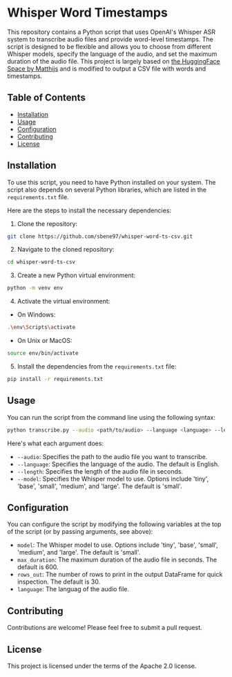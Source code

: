 # Whisper Word Timestamps

This repository contains a Python script that uses OpenAI's Whisper ASR system to transcribe audio files and provide word-level timestamps. The script is designed to be flexible and allows you to choose from different Whisper models, specify the language of the audio, and set the maximum duration of the audio file. This project is largely based on [the HuggingFace Space by Matthijs](https://huggingface.co/spaces/Matthijs/whisper_word_timestamps) and is modified to output a CSV file with words and timestamps.

## Table of Contents

- [Installation](#installation)
- [Usage](#usage)
- [Configuration](#configuration)
- [Contributing](#contributing)
- [License](#license)

## Installation

To use this script, you need to have Python installed on your system. The script also depends on several Python libraries, which are listed in the `requirements.txt` file.

Here are the steps to install the necessary dependencies:

1. Clone the repository:

```bash
git clone https://github.com/sbene97/whisper-word-ts-csv.git
```

2. Navigate to the cloned repository:

```bash
cd whisper-word-ts-csv
```

3. Create a new Python virtual environment:

```bash
python -m venv env
```

4. Activate the virtual environment:

- On Windows:

```bash
.\env\Scripts\activate
```

- On Unix or MacOS:

```bash
source env/bin/activate
```

5. Install the dependencies from the `requirements.txt` file:

```bash
pip install -r requirements.txt
```

## Usage

You can run the script from the command line using the following syntax:

```bash
python transcribe.py --audio <path/to/audio> --language <language> --length <length> --model <model>
```

Here's what each argument does:

- `--audio`: Specifies the path to the audio file you want to transcribe.
- `--language`: Specifies the language of the audio. The default is English.
- `--length`: Specifies the length of the audio file in seconds.
- `--model`: Specifies the Whisper model to use. Options include 'tiny', 'base', 'small', 'medium', and 'large'. The default is 'small'.

>

## Configuration

You can configure the script by modifying the following variables at the top of the script (or by passing arguments, see above):

- `model`: The Whisper model to use. Options include 'tiny', 'base', 'small', 'medium', and 'large'. The default is 'small'.
- `max_duration`: The maximum duration of the audio file in seconds. The default is 600.
- `rows_out`: The number of rows to print in the output DataFrame for quick inspection. The default is 30.
- `language`: The languag of the audio file.

## Contributing

Contributions are welcome! Please feel free to submit a pull request.

## License

This project is licensed under the terms of the Apache 2.0 license.
